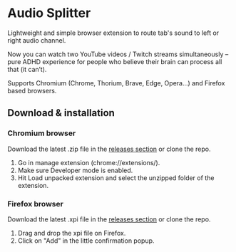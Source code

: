 # Audio Splitter
Lightweight and simple browser extension to route tab's sound to left or right audio channel.

Now you can watch two YouTube videos / Twitch streams simultaneously – pure ADHD experience for people who believe their brain can process all that (it can’t).

Supports Chromium (Chrome, Thorium, Brave, Edge, Opera...) and Firefox based browsers.

## Download & installation
### **Chromium browser**
Download the latest .zip file in the [releases section](https://github.com/alexyowl/AudioSplitter/releases) or clone the repo.

1. Go in manage extension (chrome://extensions/).
2. Make sure Developer mode is enabled.
3. Hit Load unpacked extension and select the unzipped folder of the extension.

### **Firefox browser**

Download the latest .xpi file in the [releases section](https://github.com/alexyowl/AudioSplitter/releases) or clone the repo.

1. Drag and drop the xpi file on Firefox.
2. Click on "Add" in the little confirmation popup.
